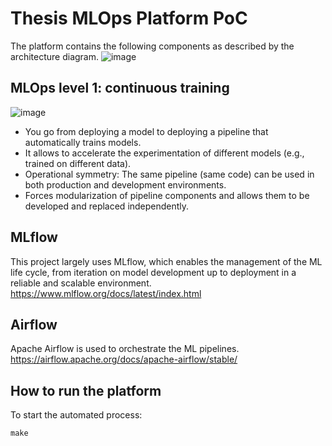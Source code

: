 # Thesis MLOps Platform PoC
The platform contains the following components as described by the architecture diagram.
![image](https://user-images.githubusercontent.com/91907141/200011595-a9502ccb-487a-41c8-a747-9babd67bc7c1.png)

## MLOps level 1: continuous training
![image](https://user-images.githubusercontent.com/91907141/205116728-45cb827d-0563-4ff5-9ec0-9106abc3ff74.png)
- You go from deploying a model to deploying a pipeline that automatically trains models.
- It allows to accelerate the experimentation of different models (e.g., trained on different data).
- Operational symmetry: The same pipeline (same code) can be used in both production and development environments.
- Forces modularization of pipeline components and allows them to be developed and replaced independently.

## MLflow
This project largely uses MLflow, which enables the management of the ML life cycle, from iteration on model development up to deployment in a reliable and scalable environment.
https://www.mlflow.org/docs/latest/index.html

## Airflow
Apache Airflow is used to orchestrate the ML pipelines.   
https://airflow.apache.org/docs/apache-airflow/stable/

## How to run the platform
To start the automated process:
```
make
```

